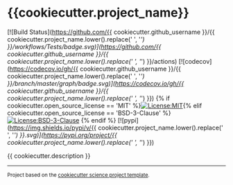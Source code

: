 {{cookiecutter.project_name}}
==============================
[![Build Status](https://github.com/{{ cookiecutter.github_username }}/{{ cookiecutter.project_name.lower().replace(' ', '_') }}/workflows/Tests/badge.svg)](https://github.com/{{ cookiecutter.github_username }}/{{ cookiecutter.project_name.lower().replace(' ', '_') }}/actions)
[![codecov](https://codecov.io/gh/{{ cookiecutter.github_username }}/{{ cookiecutter.project_name.lower().replace(' ', '_') }}/branch/master/graph/badge.svg)](https://codecov.io/gh/{{ cookiecutter.github_username }}/{{ cookiecutter.project_name.lower().replace(' ', '_') }})
{% if cookiecutter.open_source_license == 'MIT' %}[![License:MIT](https://img.shields.io/badge/License-MIT-lightgray.svg?style=flt-square)](https://opensource.org/licenses/MIT){% elif cookiecutter.open_source_license == 'BSD-3-Clause' %}[![License:BSD-3-Clause](https://img.shields.io/badge/License-BSD%203--Clause-lightgray.svg?style=flt-square)](https://opensource.org/licenses/BSD-3-Clause)
{% endif %}
[![pypi](https://img.shields.io/pypi/v/{{ cookiecutter.project_name.lower().replace(' ', '_') }}.svg)](https://pypi.org/project/{{ cookiecutter.project_name.lower().replace(' ', '_') }})
<!-- [![conda-forge](https://img.shields.io/conda/dn/conda-forge/{{ cookiecutter.project_name.lower().replace(' ', '_') }}?label=conda-forge)](https://anaconda.org/conda-forge/{{ cookiecutter.project_name.lower().replace(' ', '_') }})
[![Documentation Status](https://readthedocs.org/projects/{{ cookiecutter.project_name.lower().replace(' ', '_') }}/badge/?version=latest)](https://{{ cookiecutter.project_name.lower().replace(' ', '_') }}.readthedocs.io/en/latest/?badge=latest) -->

{{ cookiecutter.description }}

--------

<p><small>Project based on the <a target="_blank" href="https://github.com/jbusecke/cookiecutter-science-project">cookiecutter science project template</a>.</small></p>
